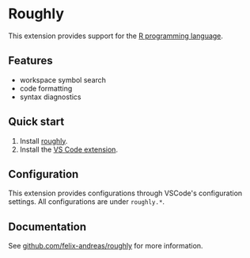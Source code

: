# Roughly

This extension provides support for the [R programming language](https://www.r-project.org/).

## Features

* workspace symbol search
* code formatting
* syntax diagnostics

## Quick start

1. Install [roughly].
2. Install the [VS Code extension].

[roughly]: https://github.com/felix-andreas/roughly/releases
[VS Code extension]: https://github.com/felix-andreas/roughly/releases

## Configuration

This extension provides configurations through VSCode's configuration settings. All configurations are under `roughly.*`.

## Documentation

See [github.com/felix-andreas/roughly](https://github.com/felix-andreas/roughly) for more information.